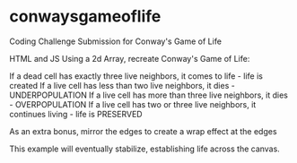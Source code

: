 # conwaysgameoflife
Coding Challenge Submission for Conway's Game of Life

HTML and JS
Using a 2d Array, recreate Conway's Game of Life:

If a dead cell has exactly three live neighbors, it comes to life  - life is created
If a live cell has less than two live neighbors, it dies    - UNDERPOPULATION
If a live cell has more than three live neighbors, it dies  - OVERPOPULATION
If a live cell has two or three live neighbors, it continues living - life is PRESERVED

As an extra bonus, mirror the edges to create a wrap effect at the edges

This example will eventually stabilize, establishing life across the canvas.
